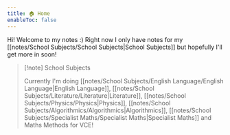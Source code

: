 ```yaml
---
title: 🏠 Home
enableToc: false
---
```


Hi! Welcome to my notes :)
Right now I only have notes for my [[notes/School Subjects/School Subjects|School Subjects]] but hopefully I'll get more in soon!

> [!note] School Subjects
>
> Currently I'm doing [[notes/School Subjects/English Language/English Language|English Language]], [[notes/School Subjects/Literature/Literature|Literature]], [[notes/School Subjects/Physics/Physics|Physics]], [[notes/School Subjects/Algorithmics/Algorithmics|Algorithmics]], [[notes/School Subjects/Specialist Maths/Specialist Maths|Specialist Maths]] and Maths Methods for VCE!




